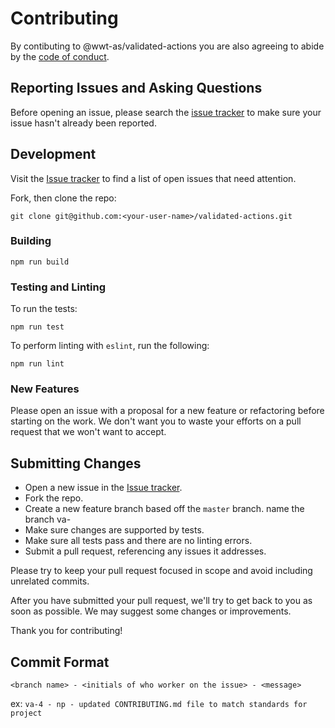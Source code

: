# Contributing

By contibuting to @wwt-as/validated-actions you are also agreeing to abide by the [code of conduct](https://github.com/wwt/validated-actions/blob/master/CODE_OF_CONDUCT.md).

## Reporting Issues and Asking Questions

Before opening an issue, please search the [issue tracker](https://github.com/wwt/validated-actions/issues) to make sure your issue hasn't already been reported.

## Development

Visit the [Issue tracker](https://github.com/wwt/validated-actions/issues) to find a list of open issues that need attention.

Fork, then clone the repo:

```
git clone git@github.com:<your-user-name>/validated-actions.git
```

### Building

```
npm run build
```

### Testing and Linting

To run the tests:

```
npm run test
```

To perform linting with `eslint`, run the following:

```
npm run lint
```

### New Features

Please open an issue with a proposal for a new feature or refactoring before starting on the work. We don't want you to waste your efforts on a pull request that we won't want to accept.

## Submitting Changes

- Open a new issue in the [Issue tracker](https://github.com/wwt/validated-actions/issues).
- Fork the repo.
- Create a new feature branch based off the `master` branch. name the branch va-<issue number>
- Make sure changes are supported by tests.
- Make sure all tests pass and there are no linting errors.
- Submit a pull request, referencing any issues it addresses.

Please try to keep your pull request focused in scope and avoid including unrelated commits.

After you have submitted your pull request, we'll try to get back to you as soon as possible. We may suggest some changes or improvements.

Thank you for contributing!

## Commit Format

`<branch name> - <initials of who worker on the issue> - <message>`

ex:
`va-4 - np - updated CONTRIBUTING.md file to match standards for project`
